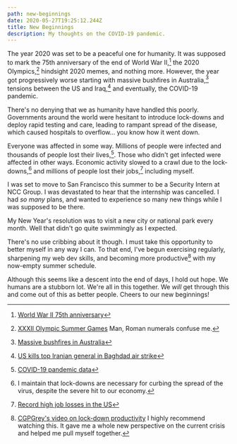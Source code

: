 ```yaml
---
path: new-beginnings
date: 2020-05-27T19:25:12.244Z
title: New Beginnings
description: My thoughts on the COVID-19 pandemic.
---
```

The year 2020 was set to be a peaceful one for humanity. It was supposed to mark the 75th anniversary of the end of World War II,[^ww2] the 2020 Olympics,[^olympics] hindsight 2020 memes, and nothing more. However, the year got progressively worse starting with massive bushfires in Australia,[^fires] tensions between the US and Iraq,[^iraq] and eventually, the COVID-19 pandemic.

There's no denying that we as humanity have handled this poorly. Governments around the world were hesitant to introduce lock-downs and deploy rapid testing and care, leading to rampant spread of the disease, which caused hospitals to overflow... you know how it went down.

Everyone was affected in some way. Millions of people were infected and thousands of people lost their lives,[^covidstats]. Those who didn't get infected were affected in other ways. Economic activity slowed to a crawl due to the lock-downs,[^lockdown] and millions of people lost their jobs,[^job-loss] including myself.

I was set to move to San Francisco this summer to be a Security Intern at NCC Group. I was devastated to hear that the internship was cancelled. I had _so many_ plans, and wanted to experience so many new things while I was supposed to be there.

My New Year's resolution was to visit a new city or national park every month. Well that didn't go quite swimmingly as I expected.

There's no use cribbing about it though. I must take this opportunity to better myself in any way I can. To that end, I've begun exercising regularly, sharpening my web dev skills, and becoming more productive[^cgpgrey] with my now-empty summer schedule.

Although this seems like a descent into the end of days, I hold out hope. We humans are a stubborn lot. We're all in this together. We _will_ get through this and come out of this as better people. Cheers to our new beginnings!

[^ww2]: [World War II 75th anniversary](https://www.nytimes.com/2019/08/09/magazine/world-war-ii-75th-anniversary.html)
[^olympics]: [XXXII Olympic Summer Games](https://tokyo2020.org/en/) Man, Roman numerals confuse me.
[^fires]: [Massive bushfires in Australia](https://www.bbc.com/news/world-australia-50951043)
[^iraq]: [US kills top Iranian general in Baghdad air strike](https://www.bbc.com/news/world-middle-east-50979463)
[^covidstats]: [COVID-19 pandemic data](https://en.wikipedia.org/wiki/Template:COVID-19_pandemic_data)
[^lockdown]: I maintain that lock-downs are necessary for curbing the spread of the virus, despite the severe hit to our economy.
[^job-loss]: [Record high job losses in the US](https://www.nytimes.com/2020/05/14/business/economy/coronavirus-unemployment-claims.html)
[^cgpgrey]: [CGPGrey's video on lock-down productivity](https://www.youtube.com/watch?v=snAhsXyO3Ck) I highly recommend watching this. It gave me a whole new perspective on the current crisis and helped me pull myself together.